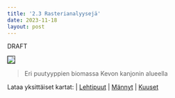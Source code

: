 ```yaml
---
title: '2.3 Rasterianalyysejä'
date: 2023-11-18
layout: post
---
```


DRAFT

<!--excerpt_end-->

<img src="{{ site.base_url }}{% link /assets/imgs/GIS2/wk3/bm.gif %}" border="1">

> Eri puutyyppien biomassa Kevon kanjonin alueella

Lataa yksittäiset kartat: | <a href="{{ site.base_url }}{% link /assets/imgs/GIS2/wk3/bm_lp.png %}" download>Lehtipuut</a> | <a href="{{ site.base_url }}{% link /assets/imgs/GIS2/wk3/bm_ma.png %}" download>Männyt</a> | <a href="{{ site.base_url }}{% link /assets/imgs/GIS2/wk3/bm_ku.png %}" download>Kuuset</a>
